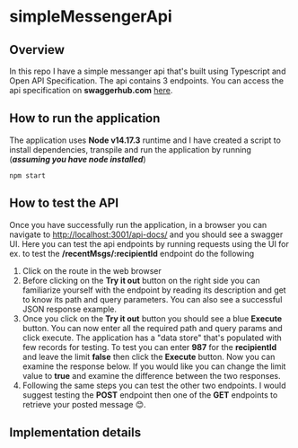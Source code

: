 # simpleMessengerApi

## Overview

In this repo I have a simple messanger api that's built using Typescript and Open API Specification. The api contains 3 endpoints. You can access the api specification on **swaggerhub.com** [here](https://app.swaggerhub.com/apis/milad-pers/simpleMessengerApi/1.0.1).

## How to run the application

The application uses **Node v14.17.3** runtime and I have created a script to install dependencies, transpile and run the application by running (***assuming you have node installed***)
```
npm start
```

## How to test the API
Once you have successfully run the application, in a browser you can navigate to [http://localhost:3001/api-docs/](http://localhost:3001/api-docs/) and you should see a swagger UI. Here you can test the api endpoints by running requests using the UI for ex. to test the **/recentMsgs/:recipientId** endpoint do the following 
1. Click on the route in the web browser
2. Before clicking on the **Try it out** button on the right side you can familiarize yourself with the endpoint by reading its description and get to know its path and query parameters. You can also see a successful JSON response example.
3. Once you click on the **Try it out** button you should see a blue **Execute** button. You can now enter all the required path and query params and click execute. The application has a "data store" that's populated with few records for testing. To test you can enter **987** for the **recipientId** and leave the limit **false** then click the **Execute** button. Now you can examine the response below. If you would like you can change the limit value to **true** and examine the difference between the two responses.
4. Following the same steps you can test the other two endpoints. I would suggest testing the **POST** endpoint then one of the **GET** endpoints to retrieve your posted message :blush:.

## Implementation details
